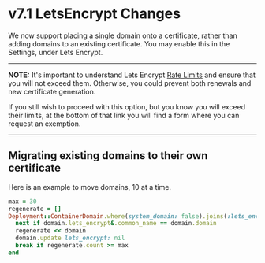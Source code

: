 # v7.1 LetsEncrypt Changes

We now support placing a single domain onto a certificate, rather than adding domains to an existing certificate. You may enable this in the Settings, under Lets Encrypt.

***

**NOTE:** It's important to understand Lets Encrypt [Rate Limits](https://letsencrypt.org/docs/rate-limits/) and ensure that you will not exceed them. Otherwise, you could prevent both renewals and new certificate generation.

If you still wish to proceed with this option, but you know you will exceed their limits, at the bottom of that link you will find a form where you can request an exemption.

***

## Migrating existing domains to their own certificate

Here is an example to move domains, 10 at a time.

```ruby
max = 30
regenerate = []
Deployment::ContainerDomain.where(system_domain: false).joins(:lets_encrypt).each do |domain|
  next if domain.lets_encrypt&.common_name == domain.domain
  regenerate << domain
  domain.update lets_encrypt: nil
  break if regenerate.count >= max
end
```
